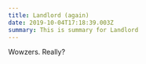 ```yaml
---
title: Landlord (again)
date: 2019-10-04T17:18:39.003Z
summary: This is summary for Landlord
---
```

Wowzers. Really?
